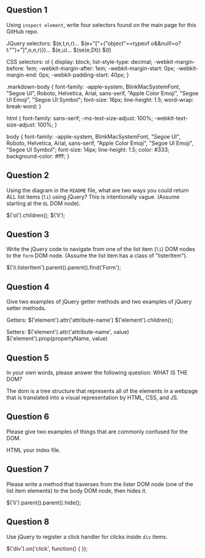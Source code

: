 ## Question 1

Using `inspect element`, write four selectors found on the main page for this
GitHub repo.

<!-- your answer starts here -->
JQuery selectors:
$(e,t,n,r)...
$(e+"["+("object"==typeof o&&null!=o?t:"")+"]",o,n,r)})...
$(e,u)...
$(se(e,Dt))
$(t)

CSS selectors:
ol {
    display: block;
    list-style-type: decimal;
    -webkit-margin-before: 1em;
    -webkit-margin-after: 1em;
    -webkit-margin-start: 0px;
    -webkit-margin-end: 0px;
    -webkit-padding-start: 40px;
}

.markdown-body {
    font-family: -apple-system, BlinkMacSystemFont, "Segoe UI", Roboto, Helvetica, Arial, sans-serif, "Apple Color Emoji", "Segoe UI Emoji", "Segoe UI Symbol";
    font-size: 16px;
    line-height: 1.5;
    word-wrap: break-word;
}

html {
    font-family: sans-serif;
    -ms-text-size-adjust: 100%;
    -webkit-text-size-adjust: 100%;
}

body {
    font-family: -apple-system, BlinkMacSystemFont, "Segoe UI", Roboto, Helvetica, Arial, sans-serif, "Apple Color Emoji", "Segoe UI Emoji", "Segoe UI Symbol";
    font-size: 14px;
    line-height: 1.5;
    color: #333;
    background-color: #fff;
}
<!-- your answer ends here -->

## Question 2

Using the diagram in the `README` file, what are two ways you could return ALL
list items (`li`) using jQuery? This is intentionally vague. (Assume starting
at the `OL` DOM node).

<!-- your answer starts here -->
$('ol').children();
$('li');
<!-- your answer ends here -->

## Question 3

Write the jQuery code to navigate from one of the list item (`li`) DOM nodes to
the `form` DOM node. (Assume the list item has a class of "listerItem").

<!-- your answer starts here -->
$('li.listerItem').parent().parent().find('Form');
<!-- your answer ends here -->

## Question 4

Give two examples of jQuery getter methods and two examples of jQuery setter
methods.

<!-- your answer starts here -->
Getters:
$('element').attr('attribute-name')
$('element').children();

Setters:
$('element').attr('attribute-name', value)
$('element').prop(propertyName, value)
<!-- your answer ends here -->

## Question 5

In your own words, please answer the following question: WHAT IS THE DOM?

<!-- your answer starts here -->
The dom is a tree structure that represents all of the elements in a webpage
that is translated into a visual representation by HTML, CSS, and JS.
<!-- your answer ends here -->

## Question 6

Please give two examples of things that are commonly confused for the DOM.

<!-- your answer starts here -->
HTML
your index file.
<!-- your answer ends here -->

## Question 7

Please write a method that traverses from the lister DOM node (one of the list
item elements) to the body DOM node, then hides it.

<!-- your answer starts here -->
$('li').parent().parent().hide();
<!-- your answer ends here -->

## Question 8

Use jQuery to register a click handler for clicks inside `div` items.

<!-- your answer starts here -->
$('div').on('click', function() { });
<!-- your answer ends here -->
